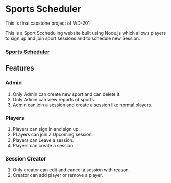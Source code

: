 # Sports Scheduler

This is final capstone project of WD-201 

This is a Sport Sccheduling website built using Node.js which allows players to sign up and join sport sessions and to schedule new Session.

### [Sports Scheduler](https://wd-sports-scheduler.onrender.com/)

## Features

### Admin
1. Only Admin can create new sport and can delete it.
2. Only Admin can view reports of sports.
3. Admin can join a session and create a session like normal players.

### Players
1. Players can sign in and sign up.
2. PLayers can join a Upcoming session.
3. Players can Leave a session.
4. Players can create a session.

### Session Creator
1. Only creator can edit and cancel a session with reason.
2. Creator can add player or remove a player.
